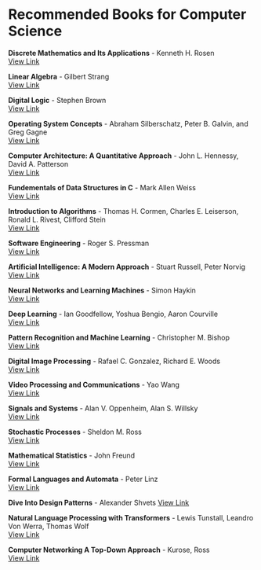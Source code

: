 # Recommended Books for Computer Science

**Discrete Mathematics and Its Applications** - Kenneth H. Rosen  
   [View Link](https://www.google.com/search?sca_esv=636d22f92f1d75c8&sxsrf=ADLYWIKOtAz9NDCaDE1VB8tqN514vztgGQ:1724845818386&q=**Discrete+Mathematics+and+Its+Applications**+-+Kenneth+H.+Rosen&udm=2&fbs=AEQNm0CvspUPonaF8UH5s_LBD3JPX4RSeMPt9v8oIaeGMh2T2PRrsfVPlQRxSTpQ4UUI6wf-btftA7khPDwTlJ0z0rLOpRNtAkEgQGJQqJlUc6SSHf-Iy9I2UZX47OMAQdKgz8THU8wwLzqsrWfoebO0uLvpQSCqSn02p81GB17VGOirTNgaLpAt75fK6QQ0d9yILmGs0XfoV7o_LoS9g0Rd8REGCqOmuQ&sa=X&ved=2ahUKEwjG_6-yz5eIAxVDafEDHTtcPNcQtKgLegQIDBAB&biw=1920&bih=929&dpr=1#vhid=G6NldJa6KgTDaM&vssid=mosaic)

**Linear Algebra** - Gilbert Strang  
   [View Link](https://www.google.com/search?sca_esv=636d22f92f1d75c8&sxsrf=ADLYWIJ211RZm0vz38VYmWrkp7Y2UAUnEg:1724845928212&q=**Linear+Algebra**+-+Gilbert+Strang&udm=2&fbs=AEQNm0CFDpRHaDHkXm_YXueHTfHtrgIXUKlluACpCix4T5ZoUSz6e3GWv4zN_09JkP2cR-DwqD-ER1CSuTjXzdXNKT0Wma9mNyum3oWLzhs1xt8u5GJdCx58_F0ZS8HPQnKQz9WgsdJpThHV1BWzodOO8E_BatEjT0dIL3U5ECu78v7bqTooU6tI88M-Qrvjqh0VwmagWSscc3JaO_0BmvDToqXs55uEqQ&sa=X&ved=2ahUKEwiSmd_mz5eIAxXqRfEDHQMOIHkQtKgLegQIFBAB&biw=1920&bih=929&dpr=1#vhid=U5Gi5bI7IoFgzM&vssid=mosaic)

**Digital Logic** - Stephen Brown  
   [View Link](https://www.google.com/search?sca_esv=636d22f92f1d75c8&sxsrf=ADLYWIIBBFxYKmGo373x5696RWbZW_Cifw:1724845875376&q=**Digital+Logic**+-+Stephen+Brown&udm=2&fbs=AEQNm0AeMNWKf4PpcKMI-eSa16lJoRPMIuyspCxWO6iZW9F1Nu5UXlEfGU2YX1CrW9Nmm9Q3JIJZUqyMsLxos5tPU_UnqJUBrgTTZdMQfghyy8PpT_cHSYt6LsMld2_XK7XZstHHUm7NbU1iDBvtcjuK_h_kqH6Dwz8lr4DOT4zoV4UNRTZJRLFWSjCZObIUJtMtWYlk3wsZc9KkGx3R7G_Sq--ZicncbQ&sa=X&ved=2ahUKEwivvcbNz5eIAxV9S_EDHbyWDh0QtKgLegQIEBAB&biw=1920&bih=929&dpr=1#vhid=TdYTkomK60k9hM&vssid=mosaic)

**Operating System Concepts** - Abraham Silberschatz, Peter B. Galvin, and Greg Gagne  
   [View Link](https://www.google.com/search?sca_esv=ec3eb9fcd9e1b35d&sxsrf=ADLYWII3pkuH-drUbNFISCx_qD2JcMfXhg:1724845978604&q=**Operating+System+Concepts**+-+Abraham+Silberschatz,+Peter+B.+Galvin,+and+Greg+Gagne&udm=2&fbs=AEQNm0AeMNWKf4PpcKMI-eSa16lJoRPMIuyspCxWO6iZW9F1Nu5UXlEfGU2YX1CrW9Nmm9Q3JIJZUqyMsLxos5tPU_UnqJ9Yac9VVJRGWfC4j5Vo8iVdmp0yHcykFiMIS9jUiQbN_U_vVDhXuiv9WtRFP3w1xyEfuag4hZCMtDiWR5yvDhV6r1V8aWdr2pDV3Csi4oLpFhod-EYWrnzWwrB0T8SfNvjCyg&sa=X&ved=2ahUKEwjkhOP-z5eIAxWjRvEDHXsxBFkQtKgLegQIEhAB&biw=1920&bih=929&dpr=1#vhid=_EKYx5ev2FMqeM&vssid=mosaic)

**Computer Architecture: A Quantitative Approach** - John L. Hennessy, David A. Patterson  
   [View Link](https://www.google.com/search?sca_esv=ec3eb9fcd9e1b35d&sxsrf=ADLYWIL8sERjUmUbwBKzSsv4zjsQ9GHvAg:1724846058953&q=**Computer+Architecture:+A+Quantitative+Approach**+-+John+L.+Hennessy,+David+A.+Patterson&udm=2&fbs=AEQNm0AeMNWKf4PpcKMI-eSa16lJoRPMIuyspCxWO6iZW9F1Nu5UXlEfGU2YX1CrW9Nmm9Q3JIJZUqyMsLxos5tPU_UnqJ9Yac9VVJRGWfC4j5Vo8iVdmp0yHcykFiMIS9jUiQbN_U_vVDhXuiv9WtRFP3w1xyEfuag4hZCMtDiWR5yvDhV6r1V8aWdr2pDV3Csi4oLpFhod-EYWrnzWwrB0T8SfNvjCyg&sa=X&ved=2ahUKEwieiIul0JeIAxUvS_EDHeCvHh0QtKgLegQIDBAB&biw=1920&bih=929&dpr=1#vhid=Z4rc6q33GRkOjM&vssid=mosaic)

**Fundementals of Data Structures in C** - Mark Allen Weiss  
   [View Link](https://www.google.com/search?q=Data+Structures+and+Algorithm+Analysis+horrowits&sca_esv=ec3eb9fcd9e1b35d&udm=2&biw=1920&bih=929&sxsrf=ADLYWIJtOAuEdiuEKjdLQxBQeDsxadkTEw%3A1724846199325&ei=dxDPZrrDE76Txc8P8I3qoAY&ved=0ahUKEwj62oLo0JeIAxW-SfEDHfCGGmQQ4dUDCBE&uact=5&oq=Data+Structures+and+Algorithm+Analysis+horrowits&gs_lp=Egxnd3Mtd2l6LXNlcnAiMERhdGEgU3RydWN0dXJlcyBhbmQgQWxnb3JpdGhtIEFuYWx5c2lzIGhvcnJvd2l0c0jaMFDTBFiAK3ABeACQAQCYAcsCoAHCD6oBBzAuNi4zLjG4AQPIAQD4AQGYAgKgAvwBwgIEECMYJ8ICBhAAGAcYHsICBRAAGIAEmAMAiAYBkgcFMS4wLjGgB8EM&sclient=gws-wiz-serp#vhid=Gi3ms3SluxwyJM&vssid=mosaic)

**Introduction to Algorithms** - Thomas H. Cormen, Charles E. Leiserson, Ronald L. Rivest, Clifford Stein  
   [View Link](https://www.google.com/search?sca_esv=ec3eb9fcd9e1b35d&sxsrf=ADLYWILRrUZITynvgvwATLFRg7VCWYFGOw:1724846271759&q=**Introduction+to+Algorithms**+-+Thomas+H.+Cormen,+Charles+E.+Leiserson,+Ronald+L.+Rivest,+Clifford+Stein&udm=2&fbs=AEQNm0CvspUPonaF8UH5s_LBD3JPX4RSeMPt9v8oIaeGMh2T2PRrsfVPlQRxSTpQ4UUI6wdh60Bm53mxaBz4ng0b7PV-YGWOXPAK2E9Fu6maaEHunFe-Lv1eJJxDdSALxR-M09Qh9CXBWYLj7NNa1XMlA5wJI97aOhuKdYGXYNGxCkZ7y6zNOduANGFikXVQ_cjECKSuFa__5qWTS5d0-Z-U5WgnRK_AMQ&sa=X&ved=2ahUKEwiQ1seK0ZeIAxUlQfEDHQV-FREQtKgLegQIEBAB&biw=1920&bih=929&dpr=1#vhid=STJiUEl6y_Wo7M&vssid=mosaic)

**Software Engineering** - Roger S. Pressman  
   [View Link](https://www.google.com/search?sca_esv=ec3eb9fcd9e1b35d&sxsrf=ADLYWILCmgjfYwWGerBCn2X7fn5OTunLxw:1724846313180&q=**Software+Engineering**+-+Roger+S.+Pressman&udm=2&fbs=AEQNm0CFDpRHaDHkXm_YXueHTfHtrgIXUKlluACpCix4T5ZoUSz6e3GWv4zN_09JkP2cR-DwqD-ER1CSuTjXzdXNKT0Wma9mNyum3oWLzhs1xt8u5GJdCx58_F0ZS8HPQnKQz9WgsdJpThHV1BWzodOO8E_BatEjT0dIL3U5ECu78v7bqTooU6tI88M-Qrvjqh0VwmagWSscc3JaO_0BmvDToqXs55uEqQ&sa=X&ved=2ahUKEwiHvqee0ZeIAxVYcfEDHeCtF8QQtKgLegQIEBAB&biw=1920&bih=929&dpr=1#vhid=EYbFMzy8eAyRBM&vssid=mosaic)

**Artificial Intelligence: A Modern Approach** - Stuart Russell, Peter Norvig  
   [View Link](https://www.google.com/search?sca_esv=ec3eb9fcd9e1b35d&sxsrf=ADLYWIK-invD8hMjuPqBHCXcn0y9LKRV_Q:1724846342092&q=**Artificial+Intelligence:+A+Modern+Approach**+-+Stuart+Russell,+Peter+Norvig&udm=2&fbs=AEQNm0CvspUPonaF8UH5s_LBD3JPX4RSeMPt9v8oIaeGMh2T2PRrsfVPlQRxSTpQ4UUI6wdh60Bm53mxaBz4ng0b7PV-YGWOXPAK2E9Fu6maaEHunFe-Lv1eJJxDdSALxR-M09Qh9CXBWYLj7NNa1XMlA5wJI97aOhuKdYGXYNGxCkZ7y6zNOduANGFikXVQ_cjECKSuFa__5qWTS5d0-Z-U5WgnRK_AMQ&sa=X&ved=2ahUKEwj3uoys0ZeIAxXxSvEDHcwoIXwQtKgLegQICxAB&biw=1920&bih=929&dpr=1#vhid=lUMOosMfvV7koM&vssid=mosaic)

**Neural Networks and Learning Machines** - Simon Haykin  
    [View Link](https://www.google.com/search?sca_esv=ec3eb9fcd9e1b35d&sxsrf=ADLYWIJIhAxnPDnyo2w3Uwn4hdx1Gi6yBA:1724846436647&q=Neural+Networks+and+Learning+Machines**+-+Simon+Haykin&udm=2&fbs=AEQNm0CvspUPonaF8UH5s_LBD3JPX4RSeMPt9v8oIaeGMh2T2PRrsfVPlQRxSTpQ4UUI6wf-btftA7khPDwTlJ0z0rLOpRNtAkEgQGJQqJlUc6SSHf-Iy9I2UZX47OMAQdKgz8THU8wwLzqsrWfoebO0uLvpQSCqSn02p81GB17VGOirTNgaLpAt75fK6QQ0d9yILmGs0XfoV7o_LoS9g0Rd8REGCqOmuQ&sa=X&ved=2ahUKEwj8u5fZ0ZeIAxWXQvEDHQplOnUQtKgLegQICBAB&biw=1920&bih=929&dpr=1#vhid=nILK6B8weNQwjM&vssid=mosaic)

**Deep Learning** - Ian Goodfellow, Yoshua Bengio, Aaron Courville  
    [View Link](https://www.google.com/search?sca_esv=ec3eb9fcd9e1b35d&sxsrf=ADLYWIIawKKAl0fRPgXWlm5zgWexZ4ppRQ:1724846462459&q=**Deep+Learning**+-+Ian+Goodfellow,+Yoshua+Bengio,+Aaron+Courville&udm=2&fbs=AEQNm0CvspUPonaF8UH5s_LBD3JPX4RSeMPt9v8oIaeGMh2T2PRrsfVPlQRxSTpQ4UUI6wdh60Bm53mxaBz4ng0b7PV-YGWOXPAK2E9Fu6maaEHunFe-Lv1eJJxDdSALxR-M09Qh9CXBWYLj7NNa1XMlA5wJI97aOhuKdYGXYNGxCkZ7y6zNOduANGFikXVQ_cjECKSuFa__5qWTS5d0-Z-U5WgnRK_AMQ&sa=X&ved=2ahUKEwiQiL_l0ZeIAxWTVfEDHQl4H8kQtKgLegQIChAB&biw=1920&bih=929&dpr=1#vhid=vCW6JQ5iToFH4M&vssid=mosaic)

**Pattern Recognition and Machine Learning** - Christopher M. Bishop  
    [View Link](https://www.google.com/search?sca_esv=ec3eb9fcd9e1b35d&sxsrf=ADLYWIJ4X95wf5gRf3SuTaU70BsrV1Z66w:1724846493983&q=Pattern+Recognition+and+Machine+Learning**+-+Christopher+M.+Bishop&udm=2&fbs=AEQNm0CvspUPonaF8UH5s_LBD3JPX4RSeMPt9v8oIaeGMh2T2PRrsfVPlQRxSTpQ4UUI6wdh60Bm53mxaBz4ng0b7PV-YGWOXPAK2E9Fu6maaEHunFe-Lv1eJJxDdSALxR-M09Qh9CXBWYLj7NNa1XMlA5wJI97aOhuKdYGXYNGxCkZ7y6zNOduANGFikXVQ_cjECKSuFa__5qWTS5d0-Z-U5WgnRK_AMQ&sa=X&ved=2ahUKEwjIl8P00ZeIAxV4VPEDHclSG7QQtKgLegQIDhAB&biw=1920&bih=929&dpr=1#vhid=jpj2fVRcap9HJM&vssid=mosaic)

**Digital Image Processing** - Rafael C. Gonzalez, Richard E. Woods  
    [View Link](https://www.google.com/search?sca_esv=ec3eb9fcd9e1b35d&sxsrf=ADLYWILLMqleCks9eAAPyGHQDKfDHZYriA:1724846512901&q=Digital+Image+Processing**+-+Rafael+C.+Gonzalez,+Richard+E.+Woods&udm=2&fbs=AEQNm0AeMNWKf4PpcKMI-eSa16lJoRPMIuyspCxWO6iZW9F1Ns6EVsgc0W_0xN47PHaanAEtg26fpfc9gg2y1-ZsywNNidIzOA0khSyMN51n7r3LlDC9M1NYStuTRDcBUYQ58dKt-Q6SigUS4Yne5yDHLg0vPBr98Nz98twIaNcnWiKaD4QuEh93Q53sB-UkWP9OcfO5KeatY98HR7cDW9ZTjFpZV7kJtA&sa=X&ved=2ahUKEwjo6cX90ZeIAxW3Z_EDHYuiOicQtKgLegQICRAB&biw=1920&bih=929&dpr=1#vhid=QZlOcLHBlb4qlM&vssid=mosaic)

**Video Processing and Communications** - Yao Wang  
    [View Link](https://www.google.com/search?sca_esv=ec3eb9fcd9e1b35d&sxsrf=ADLYWIJ_y283H1QHuWHZfY4rH9553lfy6g:1724846536091&q=Video+Processing+and+Communications**+-+Yao+Wang&udm=2&fbs=AEQNm0AeMNWKf4PpcKMI-eSa16lJoRPMIuyspCxWO6iZW9F1Nu5UXlEfGU2YX1CrW9Nmm9Q3JIJZUqyMsLxos5tPU_UnqJUBrgTTZdMQfghyy8PpT_cHSYt6LsMld2_XK7XZstHHUm7NbU1iDBvtcjuK_h_kqH6Dwz8lr4DOT4zoV4UNRTZJRLFWSjCZObIUJtMtWYlk3wsZc9KkGx3R7G_Sq--ZicncbQ&sa=X&ved=2ahUKEwiSlM2I0peIAxVeSPEDHRwECK8QtKgLegQIDBAB&biw=1920&bih=929&dpr=1#vhid=ohilwGsa9COZ4M&vssid=mosaic)

**Signals and Systems** - Alan V. Oppenheim, Alan S. Willsky  
    [View Link](https://www.google.com/search?sca_esv=ec3eb9fcd9e1b35d&sxsrf=ADLYWILvrRNhTotrq17yohtFJX-qUJkjvQ:1724846557743&q=Signals+and+Systems**+-+Alan+V.+Oppenheim,+Alan+S.+Willsky&udm=2&fbs=AEQNm0CFDpRHaDHkXm_YXueHTfHtrgIXUKlluACpCix4T5ZoUSz6e3GWv4zN_09JkP2cR-DwqD-ER1CSuTjXzdXNKT0Wma9mNyum3oWLzhs1xt8u5GJdCx58_F0ZS8HPQnKQz9WgsdJpThHV1BWzodOO8E_BatEjT0dIL3U5ECu78v7bqTooU6tI88M-Qrvjqh0VwmagWSscc3JaO_0BmvDToqXs55uEqQ&sa=X&ved=2ahUKEwjC6vaS0peIAxX7SvEDHRVmA0cQtKgLegQIExAB&biw=1920&bih=929&dpr=1#vhid=Ej704yXzZT2nEM&vssid=mosaic)

**Stochastic Processes** - Sheldon M. Ross  
    [View Link](https://www.google.com/search?sca_esv=ec3eb9fcd9e1b35d&sxsrf=ADLYWIKzK7mjxwIqIW0vsxaqzJinvcQhvA:1724846585244&q=Stochastic+Processes**+-+Sheldon+M.+Ross&udm=2&fbs=AEQNm0CFDpRHaDHkXm_YXueHTfHtrgIXUKlluACpCix4T5ZoUSz6e3GWv4zN_09JkP2cR-DwqD-ER1CSuTjXzdXNKT0Wma9mNyum3oWLzhs1xt8u5GJdCx58_F0ZS8HPQnKQz9WgsdJpThHV1BWzodOO8E_BatEjT0dIL3U5ECu78v7bqTooU6tI88M-Qrvjqh0VwmagWSscc3JaO_0BmvDToqXs55uEqQ&sa=X&ved=2ahUKEwjNpIWg0peIAxVKSPEDHeTcEcYQtKgLegQIEBAB&biw=1920&bih=929&dpr=1#vhid=EIvTXMvMChgDAM&vssid=mosaic)

**Mathematical Statistics** - John Freund  
    [View Link](https://www.google.com/search?sca_esv=ec3eb9fcd9e1b35d&sxsrf=ADLYWIIOiwy6LTa4l9kniyg8y9_lQw-03w:1724846629010&q=**Mathematical+Statistics**+-+John+Freund&udm=2&fbs=AEQNm0AeMNWKf4PpcKMI-eSa16lJoRPMIuyspCxWO6iZW9F1Nu5UXlEfGU2YX1CrW9Nmm9Q3JIJZUqyMsLxos5tPU_UnqJUBrgTTZdMQfghyy8PpT_cHSYt6LsMld2_XK7XZstHHUm7NbU1iDBvtcjuK_h_kqH6Dwz8lr4DOT4zoV4UNRTZJRLFWSjCZObIUJtMtWYlk3wsZc9KkGx3R7G_Sq--ZicncbQ&sa=X&ved=2ahUKEwjXyPS00peIAxUYRfEDHWofMwEQtKgLegQIDxAB&biw=1920&bih=929&dpr=1#vhid=YR6ynlAwJ6SlFM&vssid=mosaic)

**Formal Languages and Automata** - Peter Linz  
    [View Link](https://www.google.com/search?sca_esv=ec3eb9fcd9e1b35d&sxsrf=ADLYWIImr0t7TosE1CmRVNHTwimDjvPWkQ:1724846658433&q=Formal+Languages+and+Automata**+-+Peter+Linz&udm=2&fbs=AEQNm0CFDpRHaDHkXm_YXueHTfHtrgIXUKlluACpCix4T5ZoUSz6e3GWv4zN_09JkP2cR-DwqD-ER1CSuTjXzdXNKT0Wma9mNyum3oWLzhs1xt8u5GJdCx58_F0ZS8HPQnKQz9WgsdJpThHV1BWzodOO8E_BatEjT0dIL3U5ECu78v7bqTooU6tI88M-Qrvjqh0VwmagWSscc3JaO_0BmvDToqXs55uEqQ&sa=X&ved=2ahUKEwiXrvjC0peIAxVfR_EDHfVkLj8QtKgLegQIBxAB&biw=1920&bih=929#vhid=IKJkFGznqb-A7M&vssid=mosaic)

**Dive Into Design Patterns** - Alexander Shvets
    [View Link](https://www.google.com/search?q=design+patterns+book+authhor&sca_esv=ec3eb9fcd9e1b35d&udm=2&biw=1920&bih=929&sxsrf=ADLYWIL_2nIlI9ZmX1IKhyqZ6u1tlsfsGA%3A1724849018270&ei=ehvPZvmVEJGP7NYPvL69-Aw&ved=0ahUKEwj5upmo25eIAxWRB9sEHTxfD88Q4dUDCBE&uact=5&oq=design+patterns+book+authhor&gs_lp=Egxnd3Mtd2l6LXNlcnAiHGRlc2lnbiBwYXR0ZXJucyBib29rIGF1dGhob3JIlR1QmQlYgBtwAngAkAEAmAHGAaAB1guqAQMwLjm4AQPIAQD4AQGYAgOgAuoCwgIKEAAYgAQYQxiKBcICBhAAGAcYHsICBRAAGIAEwgIGEAAYFhgemAMAiAYBkgcFMS4xLjGgB_0N&sclient=gws-wiz-serp#vhid=A5m6wZyNkcC1FM&vssid=mosaic)

**Natural Language Processing with Transformers** -  Lewis Tunstall, Leandro Von Werra, Thomas Wolf  
    [View Link](https://www.google.com/search?sca_esv=ec3eb9fcd9e1b35d&sxsrf=ADLYWIIVcICrSmzrSOtwYYG4aXoAUMhIQA:1724849249632&q=natural+language+processing+with+transformers&udm=2&fbs=AEQNm0DPvcmG_nCbmwtBO9j6YBzM68ZanC7g01Skprhw5JoufVCiMv-hxC44jt6JduRQysBab-bgQXjPraaWFXMvOy8Kr1OAG3K-aj3De4zf3-LxKqwSLZCPE2ypMfUpdmlfpZvF-Imkf1dmfk2tEl3i4FhIHR9X1ZhjOZquGC4w2muEwecjabAGV6iuucLNMiqqvo3bLmUrEPQu8hsKkiuxqfHFEPjHWQ&sa=X&ved=2ahUKEwib58KW3JeIAxU3QvEDHbMNMeoQtKgLegQIDBAB&biw=1920&bih=929&dpr=1#vhid=rcmqh_qMI4XfRM&vssid=mosaic)

**Computer Networking A Top-Down Approach** - Kurose, Ross  
    [View Link](https://www.google.com/search?q=computer+networking+a+top%5Bnotch+aproach&sca_esv=ec3eb9fcd9e1b35d&udm=2&biw=1920&bih=929&sxsrf=ADLYWII_-b6CDWmuyzWZ_jI7eZlkBcArAA%3A1724849301738&ei=lRzPZvbYLJ-Fxc8P_KDiyQg&ved=0ahUKEwi2966v3JeIAxWfQvEDHXyQOIkQ4dUDCBE&uact=5&oq=computer+networking+a+top%5Bnotch+aproach&gs_lp=Egxnd3Mtd2l6LXNlcnAiJ2NvbXB1dGVyIG5ldHdvcmtpbmcgYSB0b3Bbbm90Y2ggYXByb2FjaEjoTlDRDViWTXABeACQAQGYAagDoAGyIqoBCjAuMjAuMi4xLjG4AQPIAQD4AQGYAgugAu8QwgIKEAAYgAQYQxiKBcICBhAAGAcYHsICCBAAGAcYHhgPwgIFEAAYgATCAgQQIxgnwgIGEAAYFhgemAMAiAYBkgcJMS42LjIuMS4xoAfDVg&sclient=gws-wiz-serp#vhid=q1jeKG4MchFobM&vssid=mosaic)